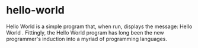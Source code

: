 # hello-world
Hello World is a simple program that, when run, displays the message: Hello World . Fittingly, the Hello World program has long been the new programmer's induction into a myriad of programming languages.
